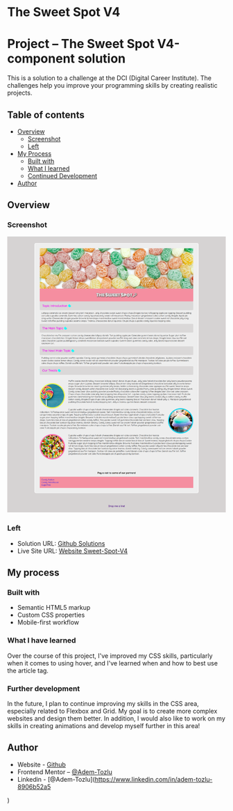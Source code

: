 # The Sweet Spot V4

# Project – The Sweet Spot V4-component solution

This is a solution to a challenge at the DCI (Digital Career Institute). The challenges help you improve your programming skills by creating realistic projects.

## Table of contents

- [Overview](#Overview)
  - [Screenshot](#screenshot)
  - [Left](#left)
- [My Process](#my-process)
  - [Built with](#built-with)
  - [What I learned](#what-i-learned)
  - [Continued Development](#continued-development)
- [Author](#Author)



## Overview

### Screenshot

![Screenshot](images/mobile-sweet-spot-v4.png)

### Left

- Solution URL: [Github Solutions](https://github.com/Adem-Tozlu/Project-Sweet-Spot-V4)
- Live Site URL: [Website Sweet-Spot-V4](https://project-sweet-spot-v4.vercel.app/)

## My process

### Built with

- Semantic HTML5 markup
- Custom CSS properties
- Mobile-first workflow


### What I have learned


Over the course of this project, I've improved my CSS skills, particularly when it comes to using hover, and I've learned when and how to best use the article tag.


### Further development

In the future, I plan to continue improving my skills in the CSS area, especially related to Flexbox and Grid. My goal is to create more complex websites and design them better. In addition, I would also like to work on my skills in creating animations and develop myself further in this area!


## Author

- Website - [Github](https://github.com/Adem-Tozlu)
- Frontend Mentor – [@Adem-Tozlu](https://www.frontendmentor.io/profile/Adem-Tozlu)
- Linkedin - [@Adem-Tozlu](https://www.linkedin.com/in/adem-tozlu-8906b52a5

)